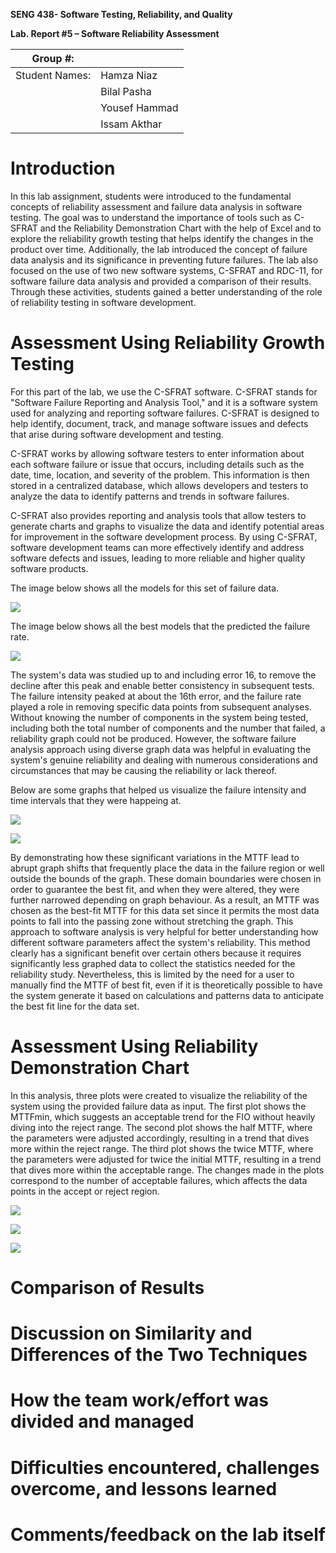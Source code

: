 **SENG 438- Software Testing, Reliability, and Quality**

**Lab. Report \#5 – Software Reliability Assessment**

| Group \#:       |   |
|-----------------|---|
| Student Names:  | Hamza Niaz |
|                 | Bilal Pasha |
|                 | Yousef Hammad |
|                 | Issam Akthar |

# Introduction

In this lab assignment, students were introduced to the fundamental concepts of reliability assessment and failure data analysis in software testing. The goal was to understand the importance of tools such as C-SFRAT and the Reliability Demonstration Chart with the help of Excel and to explore the reliability growth testing that helps identify the changes in the product over time. Additionally, the lab introduced the concept of failure data analysis and its significance in preventing future failures. The lab also focused on the use of two new software systems, C-SFRAT and RDC-11, for software failure data analysis and provided a comparison of their results. Through these activities, students gained a better understanding of the role of reliability testing in software development.

# Assessment Using Reliability Growth Testing 

For this part of the lab, we use the C-SFRAT software. C-SFRAT stands for "Software Failure Reporting and Analysis Tool," and it is a software system used for analyzing and reporting software failures. C-SFRAT is designed to help identify, document, track, and manage software issues and defects that arise during software development and testing.

C-SFRAT works by allowing software testers to enter information about each software failure or issue that occurs, including details such as the date, time, location, and severity of the problem. This information is then stored in a centralized database, which allows developers and testers to analyze the data to identify patterns and trends in software failures.

C-SFRAT also provides reporting and analysis tools that allow testers to generate charts and graphs to visualize the data and identify potential areas for improvement in the software development process. By using C-SFRAT, software development teams can more effectively identify and address software defects and issues, leading to more reliable and higher quality software products.

The image below shows all the models for this set of failure data.

![](./media/7.png)

The image below shows all the best models that the predicted the failure rate.

![](./media/6.png)

The system's data was studied up to and including error 16, to remove the decline after this peak and enable better consistency in subsequent tests. The failure intensity peaked at about the 16th error, and the failure rate played a role in removing specific data points from subsequent analyses. Without knowing the number of components in the system being tested, including both the total number of components and the number that failed, a reliability graph could not be produced. However, the software failure analysis approach using diverse graph data was helpful in evaluating the system's genuine reliability and dealing with numerous considerations and circumstances that may be causing the reliability or lack thereof.

Below are some graphs that helped us visualize the failure intensity and time intervals that they were happeing at.

![](./media/1.png)

![](./media/2.png)

By demonstrating how these significant variations in the MTTF lead to abrupt graph shifts that frequently place the data in the failure region or well outside the bounds of the graph. These domain boundaries were chosen in order to guarantee the best fit, and when they were altered, they were further narrowed depending on graph behaviour. As a result, an MTTF was chosen as the best-fit MTTF for this data set since it permits the most data points to fall into the passing zone without stretching the graph. This approach to software analysis is very helpful for better understanding how different software parameters affect the system's reliability. This method clearly has a significant benefit over certain others because it requires significantly less graphed data to collect the statistics needed for the reliability study. Nevertheless, this is limited by the need for a user to manually find the MTTF of best fit, even if it is theoretically possible to have the system generate it based on calculations and patterns data to anticipate the best fit line for the data set.

# Assessment Using Reliability Demonstration Chart 

In this analysis, three plots were created to visualize the reliability of the system using the provided failure data as input. The first plot shows the MTTFmin, which suggests an acceptable trend for the FIO without heavily diving into the reject range. The second plot shows the half MTTF, where the parameters were adjusted accordingly, resulting in a trend that dives more within the reject range. The third plot shows the twice MTTF, where the parameters were adjusted for twice the initial MTTF, resulting in a trend that dives more within the acceptable range. The changes made in the plots correspond to the number of acceptable failures, which affects the data points in the accept or reject region.

![](./media/5.png)

![](./media/4.png)

![](./media/3.png)

# Comparison of Results

# Discussion on Similarity and Differences of the Two Techniques

# How the team work/effort was divided and managed

# 

# Difficulties encountered, challenges overcome, and lessons learned

# Comments/feedback on the lab itself
